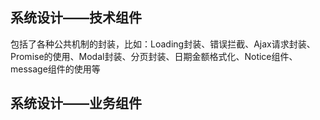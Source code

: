 ## 系统设计——技术组件

​	包括了各种公共机制的封装，比如：Loading封装、错误拦截、Ajax请求封装、Promise的使用、Modal封装、分页封装、日期金额格式化、Notice组件、message组件的使用等

## 系统设计——业务组件

